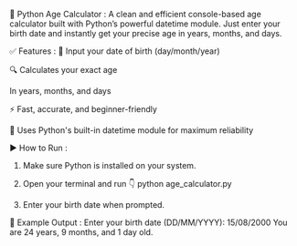 📅 Python Age Calculator :
A clean and efficient console-based age calculator built with Python’s powerful datetime module. Just enter your birth date and instantly get your precise age in years, months, and days.

✅ Features :
📆 Input your date of birth (day/month/year)

🔍 Calculates your exact age

In years, months, and days

⚡ Fast, accurate, and beginner-friendly

🧠 Uses Python's built-in datetime module for maximum reliability

▶️ How to Run :
1) Make sure Python is installed on your system.

2) Open your terminal and run 👇
   python age_calculator.py

3) Enter your birth date when prompted.

🧪 Example Output :
Enter your birth date (DD/MM/YYYY): 15/08/2000
You are 24 years, 9 months, and 1 day old.

